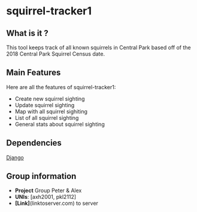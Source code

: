 # squirrel-tracker1

## What is it ?

This tool keeps track of all known squirrels in Central Park based off of the 2018 Central Park Squirrel Census date.

## Main Features
Here are all the features of squirrel-tracker1:
* Create new squirrel sighting
* Update squirrel sighting
* Map with all squirrel sighiting
* List of all squirrel sighting
* General stats about squirrel sighting

## Dependencies
[Django](https://www.djangoproject.com/)

## Group information
* **Project** Group Peter & Alex  
* **UNIs**: [axh2001, pkl2112]  
* **[Link]**(linktoserver.com) to server  

